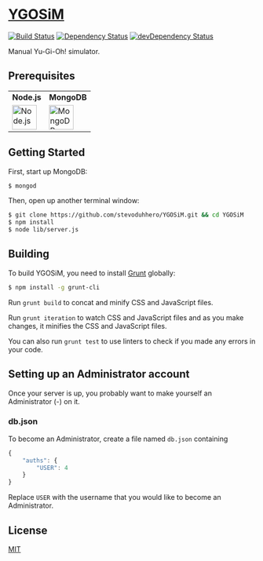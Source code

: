 # [YGOSiM](http://ygosim.com)

[![Build Status](https://travis-ci.org/CreaturePhil/YGOSiM.svg)](https://travis-ci.org/CreaturePhil/YGOSiM)
[![Dependency Status](https://david-dm.org/stevoduhhero/YGOSiM.svg)](https://david-dm.org/stevoduhhero/YGOSiM)
[![devDependency Status](https://david-dm.org/stevoduhhero/YGOSiM/dev-status.svg)](https://david-dm.org/stevoduhhero/YGOSiM#info=devDependencies)

Manual Yu-Gi-Oh! simulator.

## Prerequisites

<table>
  <tr>
    <td>
      <b>Node.js</b>
    </td>
    <td>
      <b>MongoDB</b>
    </td>
  </tr>
  <tr>
    <td>
      <a href="http://nodejs.org">
        <img src="http://i.imgur.com/p3A0qpY.png" height="50" title="Node.js">
      </a>
    </td>
    <td>
      <a href="http://www.mongodb.org/downloads">
        <img src="http://i.imgur.com/yHTrdiP.jpg" height="50" title="MongoDB">
      </a>
    </td>
  </tr>
</table>

## Getting Started

First, start up MongoDB:

```bash
$ mongod
```

Then, open up another terminal window:

```bash
$ git clone https://github.com/stevoduhhero/YGOSiM.git && cd YGOSiM
$ npm install
$ node lib/server.js
```

## Building

To build YGOSiM, you need to install [Grunt](http://gruntjs.com) globally:

```bash
$ npm install -g grunt-cli
```

Run `grunt build` to concat and minify CSS and JavaScript files.

Run `grunt iteration` to watch CSS and JavaScript files and as you make changes,
it minifies the CSS and JavaScript files.

You can also run `grunt test` to use linters to check if you made any errors
in your code.

## Setting up an Administrator account

Once your server is up, you probably want to make yourself an Administrator (-) on it.

### db.json

To become an Administrator, create a file named `db.json` containing

```js
{
    "auths": {
        "USER": 4
    }
}
```

Replace `USER` with the username that you would like to become an Administrator.

## License

[MIT](LICENSE)
